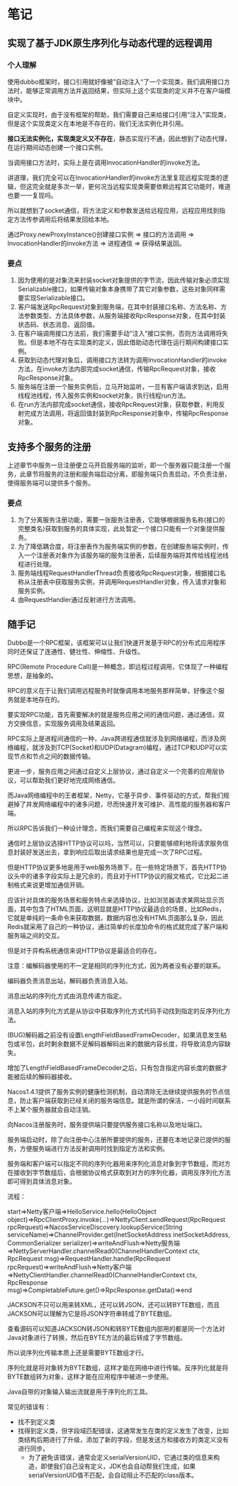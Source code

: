 # 笔记

## 实现了基于JDK原生序列化与动态代理的远程调用

### 个人理解

使用dubbo框架时，接口引用就好像被”自动注入“了一个实现类，我们调用接口方法时，能够正常调用方法并返回结果，但实际上这个实现类的定义并不在客户端模块中。

自定义实现时，由于没有框架的帮助，我们需要自己来给接口引用“注入”实现类，但是这个实现类定义在本地是不存在的，我们无法实例化并引用。

**接口无法实例化，实现类定义又不存在**，静态实现行不通，因此想到了动态代理，在运行期间动态创建一个接口实例。

当调用接口方法时，实际上是在调用InvocationHandler的invoke方法。

讲道理，我们完全可以在InvocationHandler的invoke方法里复现远程实现类的逻辑，但这完全就是多次一举，更何况当远程实现类需要依赖远程其它功能时，难道也要一一复现吗。

所以就想到了socket通信，将方法定义和参数发送给远程应用，远程应用找到指定方法传参调用后将结果发回给本地。

通过Proxy.newProxyInstance()创建接口实例 => 接口的方法调用 => InvocationHandler的invoke方法 => 进程通信 => 获得结果返回。

### 要点

1. 因为使用的是对象流来封装socket对象提供的字节流，因此传输对象必须实现Serializable接口，如果传输对象本身携带了其它对象参数，这些对象同样需要实现Serializable接口。
2. 客户端发送RpcRequest对象到服务端，在其中封装接口名称、方法名称、方法参数类型、方法具体参数，从服务端接收RpcResponse对象，在其中封装状态码、状态消息、返回值。
3. 在客户端调用接口方法前，我们需要手动”注入“接口实例，否则方法调用将失败。但是本地不存在实现类的定义，因此借助动态代理在运行期间构建接口实例。
4. 获取到动态代理对象后，调用接口方法转为调用InvocationHandler的invoke方法，在invoke方法内部完成socket通信，传输RpcRequest对象，接收RpcResponse对象。
5. 服务端在注册一个服务实例后，立马开始监听，一旦有客户端请求到达，启用线程池线程，传入服务实例和socket对象，执行线程run方法。
6. 在run方法内部完成socket通信，接收RpcRequest对象，获取参数，利用反射完成方法调用，将返回值封装到RpcResponse对象中，传输RpcResponse对象。

## 支持多个服务的注册

上述章节中服务一旦注册便立马开启服务端的监听，即一个服务器只能注册一个服务，此章节将服务的注册和服务端启动分离，即服务端只负责启动，不负责注册，使得服务端可以提供多个服务。

### 要点

1. 为了分离服务注册功能，需要一张服务注册表，它能够根据服务名称(接口的完整类名)获取到服务的具体实现，此处暂定一个接口只能有一个对象提供服务。
2. 为了降低耦合度，将注册表作为服务端实例的参数，在创建服务端实例时，传入一个注册表对象作为该服务端的服务注册表，后续服务端将其传给线程池线程进行处理。
3. 服务端线程RequestHandlerThread负责接收RpcRequest对象，根据接口名称从注册表中获取服务实例，并调用RequestHandler对象，传入请求对象和服务实例。
4. 由RequestHandler通过反射进行方法调用。

## 随手记

Dubbo是一个RPC框架，该框架可以让我们快速开发基于RPC的分布式应用程序同时还保证了连通性、健壮性、伸缩性、升级性。

RPC(Remote Procedure Call)是一种概念，即远程过程调用，它体现了一种编程思想，是抽象的。

RPC的意义在于让我们调用远程服务时就像调用本地服务那样简单，好像这个服务就是本地存在的。

要实现RPC功能，首先需要解决的就是服务应用之间的通信问题，通过通信，双方交换信息，实现服务调用及结果返回。

RPC实际上是进程间通信的一种，Java跨进程通信就涉及到网络编程，而涉及网络编程，就涉及到TCP(Socket)和UDP(Datagram)编程，通过TCP和UDP可以实现节点和节点之间的数据传输。

更进一步，服务应用之间通过自定义上层协议，通过自定义一个完善的应用层协议，可以帮助我们更好地完成网络通信。

而Java网络编程中的王者框架，Netty，它基于异步、事件驱动的方式，帮我们规避掉了并发网络编程中的诸多问题，尽而快速开发可维护、高性能的服务器和客户端。

所以RPC告诉我们一种设计理念，而我们需要自己编程来实现这个理念。

通信时上层协议选择HTTP协议可以吗，当然可以，只要能够顺利地将请求服务信息封装好发送出去，拿到响应后取出请求结果也是完成一次了RPC过程。

但是HTTP协议更多地是用于web服务场景下，在一些特定场景下，首先HTTP协议头中的诸多字段实际上是冗余的，而且对于HTTP协议的报文格式，它比起二进制格式来说更增加通信开销。

应该针对具体的服务场景和服务特点来选择协议，比如浏览器请求某网站显示页面，其中包含了HTML页面，这明显就是HTTP协议最适合的场景，比如Redis，它就是单纯的一条命令来获取数据，数据内容也没有HTML页面那么复杂，因此Redis就采用了自己的一种协议，通过简单的长度加命令的格式就完成了客户端和服务端之间的交互。

但是对于异构系统通信来说HTTP协议是最适合的存在。

注意：编解码器使用的不一定是相同的序列化方式，因为两者没有必要的联系。

编码器负责消息出站，解码器负责消息入站。

消息出站的序列化方式由消息传递方指定。

消息入站的序列化方式是从协议中获取序列化方式代码手动找到指定的反序列化方法。

(BUG)解码器之前没有设置LengthFieldBasedFrameDecoder，如果消息发生粘包或半包，此时剩余数据不足解码器解码出来的数据内容长度，将导致消息内容缺失。

增加了LengthFieldBasedFrameDecoder之后，只有包含指定内容长度的数据才能被后续的解码器接收。

Nacos1.4.1提供了服务实例的健康检测机制，自动清除无法继续提供服务的节点信息，防止客户端获取到已经关闭的服务端信息。就是所谓的保活，一小段时间联系不上某个服务器就会自动注销。

向Nacos注册服务时，服务提供端只要提供服务接口名称以及地址端口。

服务端启动时，除了向注册中心注册所要提供的服务，还要在本地记录已提供的服务，方便服务端进行方法反射调用时找到指定方法和实例。

服务端和客户端可以指定不同的序列化器用来序列化消息对象到字节数组，而对方在接收到字节数组后，会根据协议格式获取到对方的序列化器，调用反序列化方法即可得到具体消息对象。

流程：

start=>Netty客户端=>HelloService.hello(HelloObject object)=>RpcClientProxy.invoke(...)=>NettyClient.sendRequest(RpcRequest rpcRequest)=>NacosServiceDiscovery.lookupService(String serviceName)=>ChannelProvider.get(InetSocketAddress inetSocketAddress, CommonSerializer serializer)=>writeAndFlush=>Netty服务端=>NettyServerHandler.channelRead0(ChannelHandlerContext ctx, RpcRequest msg)=>RequestHandler.handle(RpcRequest rpcRequest)=>writeAndFlush=>Netty客户端=>NettyClientHandler.channelRead0(ChannelHandlerContext ctx, RpcResponse msg)=>CompletableFuture.get()=>RpcResponse.getData()=>end

JACKSON不只可以用来转XML，还可以转JSON，还可以转BYTE数组，而且JACKSON可以理解为它是将JSON字符串转成了BYTE数组。

查看源码可以知道JACKSON转JSON和转BYTE数组内部用的都是同一个方法对Java对象进行了转换，然后在BYTE方法的最后转成了字节数组。

所以说序列化传输本质上还是需要BYTE数组才行。

序列化就是将对象转为BYTE数组，这样才能在网络中进行传输。反序列化就是将BYTE数组转为对象，这样才能在应用程序中被进一步使用。

Java自带的对象输入输出流就是用于序列化的工具。

常见的错误有：

- 找不到定义类
- 找得到定义类，但字段域匹配错误，这通常发生在类的定义发生了改变，比如类结构后期进行了升级，添加了新的字段，但是发送方和接收方的类定义没有进行同步。
    - 为了避免该错误，通常会定义serialVersionUID，它通过类的信息来构造，即使我们自己没有定义，JDK也会自动帮我们生成，如果serialVersionUID值不匹配，会自动阻止不匹配的class版本。
